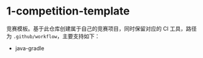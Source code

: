 # 1-competition-template

竞赛模板。基于此仓库创建属于自己的竞赛项目，同时保留对应的 CI 工具，路径为 `.github/workflow`，主要支持如下：

- java-gradle
